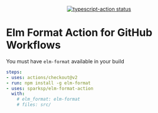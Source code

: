 <p align="center">
  <a href="https://github.com/actions/typescript-action/actions"><img alt="typescript-action status" src="https://github.com/actions/typescript-action/workflows/build-test/badge.svg"></a>
</p>

# Elm Format Action for GitHub Workflows

You must have `elm-format` available in your build

```yaml
steps:
- uses: actions/checkout@v2
- run: npm install -g elm-format
- uses: sparksp/elm-format-action
  with: 
    # elm_format: elm-format
    # files: src/
```
